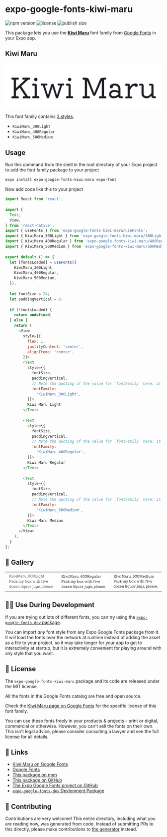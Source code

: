 # expo-google-fonts-kiwi-maru

![npm version](https://flat.badgen.net/npm/v/expo-google-fonts-kiwi-maru)
![license](https://flat.badgen.net/github/license/expo/google-fonts)
![publish size](https://flat.badgen.net/packagephobia/install/expo-google-fonts-kiwi-maru)

This package lets you use the [**Kiwi Maru**](https://fonts.google.com/specimen/Kiwi+Maru) font family from [Google Fonts](https://fonts.google.com/) in your Expo app.

## Kiwi Maru

![Kiwi Maru](./font-family.png)

This font family contains [3 styles](#-gallery).

- `KiwiMaru_300Light`
- `KiwiMaru_400Regular`
- `KiwiMaru_500Medium`

## Usage

Run this command from the shell in the root directory of your Expo project to add the font family package to your project
```sh
expo install expo-google-fonts-kiwi-maru expo-font
```

Now add code like this to your project
```js
import React from 'react';

import {
  Text,
  View,
} from 'react-native';
import { useFonts } from 'expo-google-fonts-kiwi-maru/useFonts';
import { KiwiMaru_300Light } from 'expo-google-fonts-kiwi-maru/300Light';
import { KiwiMaru_400Regular } from 'expo-google-fonts-kiwi-maru/400Regular';
import { KiwiMaru_500Medium } from 'expo-google-fonts-kiwi-maru/500Medium';

export default () => {
  let [fontsLoaded] = useFonts({
    KiwiMaru_300Light,
    KiwiMaru_400Regular,
    KiwiMaru_500Medium,
  });

  let fontSize = 24;
  let paddingVertical = 6;

  if (!fontsLoaded) {
    return undefined;
  } else {
    return (
      <View
        style={{
          flex: 1,
          justifyContent: 'center',
          alignItems: 'center',
        }}>
        <Text
          style={{
            fontSize,
            paddingVertical,
            // Note the quoting of the value for `fontFamily` here; it expects a string!
            fontFamily:
              'KiwiMaru_300Light',
          }}>
          Kiwi Maru Light
        </Text>

        <Text
          style={{
            fontSize,
            paddingVertical,
            // Note the quoting of the value for `fontFamily` here; it expects a string!
            fontFamily:
              'KiwiMaru_400Regular',
          }}>
          Kiwi Maru Regular
        </Text>

        <Text
          style={{
            fontSize,
            paddingVertical,
            // Note the quoting of the value for `fontFamily` here; it expects a string!
            fontFamily:
              'KiwiMaru_500Medium',
          }}>
          Kiwi Maru Medium
        </Text>
      </View>
    );
  }
};

```

## 🔡 Gallery


||||
|-|-|-|
|![KiwiMaru_300Light](.//300Light/KiwiMaru_300Light.ttf.png)|![KiwiMaru_400Regular](.//400Regular/KiwiMaru_400Regular.ttf.png)|![KiwiMaru_500Medium](.//500Medium/KiwiMaru_500Medium.ttf.png)||


## 👩‍💻 Use During Development

If you are trying out lots of different fonts, you can try using the [`expo-google-fonts-dev` package](https://github.com/freeboub/google-fonts/tree/master/font-packages/dev#readme).

You can import *any* font style from any Expo Google Fonts package from it. It will load the fonts
over the network at runtime instead of adding the asset as a file to your project, so it may take longer
for your app to get to interactivity at startup, but it is extremely convenient
for playing around with any style that you want.

## 📖 License

The `expo-google-fonts-kiwi-maru` package and its code are released under the MIT license.

All the fonts in the Google Fonts catalog are free and open source.

Check the [Kiwi Maru page on Google Fonts](https://fonts.google.com/specimen/Kiwi+Maru) for the specific license of this font family.

You can use these fonts freely in your products & projects - print or digital, commercial or otherwise. However, you can't sell the fonts on their own. This isn't legal advice, please consider consulting a lawyer and see the full license for all details.

## 🔗 Links

- [Kiwi Maru on Google Fonts](https://fonts.google.com/specimen/Kiwi+Maru)
- [Google Fonts](https://fonts.google.com/)
- [This package on npm](https://www.npmjs.com/package/expo-google-fonts-kiwi-maru)
- [This package on GitHub](https://github.com/freeboub/google-fonts/tree/master/font-packages/kiwi-maru)
- [The Expo Google Fonts project on GitHub](https://github.com/freeboub/google-fonts)
- [`expo-google-fonts-dev` Devlopment Package](https://github.com/freeboub/google-fonts/tree/master/font-packages/dev)

## 🤝 Contributing

Contributions are very welcome! This entire directory, including what you are reading now, was generated from code. Instead of submitting PRs to this directly, please make contributions to [the generator](https://github.com/freeboub/google-fonts/tree/master/packages/generator) instead.
